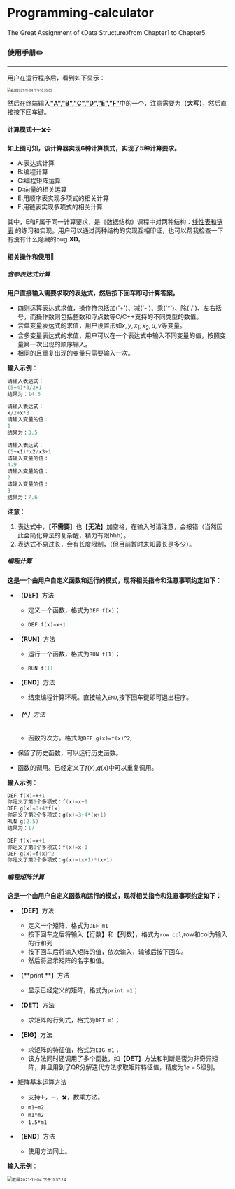 # Programming-calculator
The Great Assignment of 《Data Structure》from Chapter1 to Chapter5.
### 使用手册✏️

---

用户在运行程序后，看到如下显示：

<img src="/Users/zhangyuyao/Library/Application Support/typora-user-images/截屏2021-11-04 下午10.35.05.png" alt="截屏2021-11-04 下午10.35.05" style="zoom: 50%;" />

然后在终端输入<u>**"A","B","C","D","E","F"**</u>中的一个，注意需要为【**大写**】，然后直接按下回车键。

#### 计算模式➕➖✖️➗

**如上图可知，该计算器实现6种计算模式，实现了5种计算要求。**

- A:表达式计算
- B:编程计算
- C:编程矩阵运算
- D:向量的相关运算
- E:用顺序表实现多项式的相关计算
- F:用链表实现多项式的相关计算

其中，E和F属于同一计算要求，是《数据结构》课程中对两种结构：<u>线性表和链表</u> 的练习和实现。用户可以通过两种结构的实现互相印证，也可以帮我检查一下有没有什么隐藏的bug **XD**。

#### 相关操作和使用🔖

##### 含参表达式计算

**用户直接输入需要求取的表达式，然后按下回车即可计算答案。**

- 四则运算表达式求值，操作符包括加('+')、减('-')、乘('*')、除('/')、左右括号，而操作数则包括整数和浮点数等C/C++支持的不同类型的数值。
- 含单变量表达式的求值，用户设置形如$x,y,x_1,x_2,u,v$等变量。
- 含多变量表达式的求值，用户可以在一个表达式中输入不同变量的值，按照变量第一次出现的顺序输入。
- 相同的且重复出现的变量只需要输入一次。

**输入示例**：

```c
请输入表达式：
(5+4)*3/2+1
结果为：14.5
```

```c
请输入表达式：
x/2+x*3
请输入变量的值：
1
结果为：3.5
```

```c
请输入表达式：
(5+x1)*x2/x3+1
请输入变量的值：
4.9
请输入变量的值：
2
请输入变量的值：
3
结果为：7.6
```

**注意**：

1. 表达式中，【**不需要**】也【**无法**】加空格，在输入时请注意，会报错（当然因此会简化算法的复杂醒，精力有限hhh）。
2. 表达式不易过长，会有长度限制，（但目前暂时未知最长是多少）。

##### 编程计算

**这是一个由用户自定义函数和运行的模式，现将相关指令和注意事项约定如下：**

- 【**DEF**】方法

  - 定义一个函数，格式为`DEF f(x)`；

  - ```c
    DEF f(x)=x+1
    ```

- 【**RUN**】方法

  - 运行一个函数，格式为`RUN f(1)`；

  - ```c
    RUN f(1)
    ```

- 【**END**】方法

  - 结束编程计算环境。直接输入`END`,按下回车键即可退出程序。

- ###### 【**^**】方法

  - 函数的次方。格式为`DEF g(x)=f(x)^2`;

- 保留了历史函数，可以运行历史函数。
- 函数的调用。已经定义了$f(x)$,$g(x)$中可以重复调用。

**输入示例**：

```c
DEF f(x)=x+1
你定义了第1个多项式：f(x)=x+1
DEF g(x)=3+4*f(x)
你定义了第2个多项式：g(x)=3+4*(x+1)
RUN g(2.5)
结果为：17
```

```c
DEF f(x)=x+1
你定义了第1个多项式：f(x)=x+1
DEF g(x)=f(x)^2
你定义了第2个多项式：g(x)=(x+1)*(x+1)
```

##### 编程矩阵计算

**这是一个由用户自定义函数和运行的模式，现将相关指令和注意事项约定如下：**

- 【**DEF**】方法
  - 定义一个矩阵，格式为`DEF m1`
  - 按下回车之后将输入【行数】和【列数】，格式为`row col`,row和col为输入的行和列
  - 按下回车后将输入矩阵的值，依次输入，输够后按下回车。
  - 然后将显示矩阵的名字和值。
- 【**print **】方法
  - 显示已经定义的矩阵，格式为`print m1`；
- 【**DET**】方法
  - 求矩阵的行列式，格式为`DET m1`；
- 【**EIG**】方法
  - 求矩阵的特征值，格式为`EIG m1`；
  - 该方法同时还调用了多个函数，如【**DET**】方法和判断是否为非奇异矩阵，并且用到了QR分解迭代方法求取矩阵特征值，精度为$1e-5$级别。
- 矩阵基本运算方法
  - 支持➕，➖，✖️，数乘方法。
  - `m1+m2`
  - `m1*m2`
  - `1.5*m1`

- 【**END**】方法
  - 使用方法同上。

 **输入示例**：

<img src="/Users/zhangyuyao/Library/Application Support/typora-user-images/截屏2021-11-04 下午11.57.24.png" alt="截屏2021-11-04 下午11.57.24" style="zoom:67%;" />

